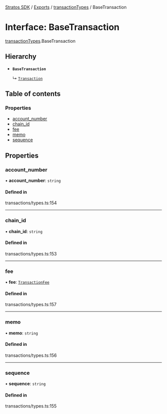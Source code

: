 [Stratos SDK](../README.md) / [Exports](../modules.md) / [transactionTypes](../modules/transactionTypes.md) / BaseTransaction

# Interface: BaseTransaction

[transactionTypes](../modules/transactionTypes.md).BaseTransaction

## Hierarchy

- **`BaseTransaction`**

  ↳ [`Transaction`](transactionTypes.Transaction.md)

## Table of contents

### Properties

- [account\_number](transactionTypes.BaseTransaction.md#account_number)
- [chain\_id](transactionTypes.BaseTransaction.md#chain_id)
- [fee](transactionTypes.BaseTransaction.md#fee)
- [memo](transactionTypes.BaseTransaction.md#memo)
- [sequence](transactionTypes.BaseTransaction.md#sequence)

## Properties

### account\_number

• **account\_number**: `string`

#### Defined in

transactions/types.ts:154

___

### chain\_id

• **chain\_id**: `string`

#### Defined in

transactions/types.ts:153

___

### fee

• **fee**: [`TransactionFee`](transactionTypes.TransactionFee.md)

#### Defined in

transactions/types.ts:157

___

### memo

• **memo**: `string`

#### Defined in

transactions/types.ts:156

___

### sequence

• **sequence**: `string`

#### Defined in

transactions/types.ts:155
